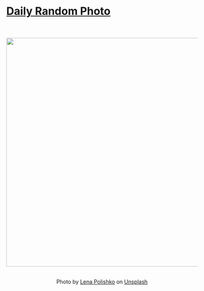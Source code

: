 # [Daily Random Photo](https://www.dailyrandomphoto.com/)

<div align="center">
  <br>
  <br>
  <a href="https://www.dailyrandomphoto.com/p/2024/2024-02-20/"><img src="https://images.unsplash.com/photo-1705651599790-b8fb7e2ed9aa?crop=entropy&cs=tinysrgb&fit=max&fm=jpg&ixid=M3w3NzUwOHwwfDF8cmFuZG9tfHx8fHx8fHx8MTcwODM4ODkyM3w&ixlib=rb-4.0.3&q=80&w=1080" width="600px"></a>
  <br>
  <br>
  <p class="has-text-grey">Photo by <a href="https://unsplash.com/@ilona_a?utm_source=Daily%20Random%20Photo&amp;utm_medium=referral" target="_blank" rel="noopener noreferrer">Lena Polishko</a> on <a href="https://unsplash.com/photos/a-blue-room-with-stairs-and-a-bench-CxhvzHcMczE?utm_source=Daily%20Random%20Photo&amp;utm_medium=referral" target="_blank" rel="noopener noreferrer">Unsplash</a></p>
</div>
